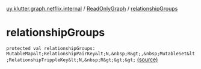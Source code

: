 [uy.klutter.graph.netflix.internal](../index.md) / [ReadOnlyGraph](index.md) / [relationshipGroups](.)


# relationshipGroups
`protected val relationshipGroups: MutableMap&lt;RelationshipPairKey&lt;N,&nbsp;R&gt;,&nbsp;MutableSet&lt;RelationshipTrippleKey&lt;N,&nbsp;R&gt;&gt;&gt;` [(source)](https://github.com/kohesive/klutter/blob/master/netflix-graph-jdk6/src/main/kotlin/uy/klutter/graph/netflix/internal/Graph.kt#L22)


